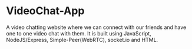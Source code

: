 # VideoChat-App 
 A video chatting website where we can connect with our friends and have one to one video chat with them. It is built using JavaScript, NodeJS/Express, Simple-Peer(WebRTC), socket.io and HTML.
